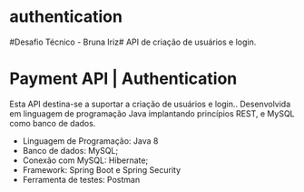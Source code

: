 # authentication
#Desafio Técnico - Bruna Iriz# API de criação de usuários e login.

# Payment API | Authentication

Esta API destina-se a suportar a criação de usuários e login..
Desenvolvida em linguagem de programação Java implantando princípios REST, e MySQL como banco de dados.

- Linguagem de Programação: Java 8
- Banco de dados: MySQL;
- Conexão com MySQL: Hibernate;
- Framework: Spring Boot e Spring Security
- Ferramenta de testes: Postman
